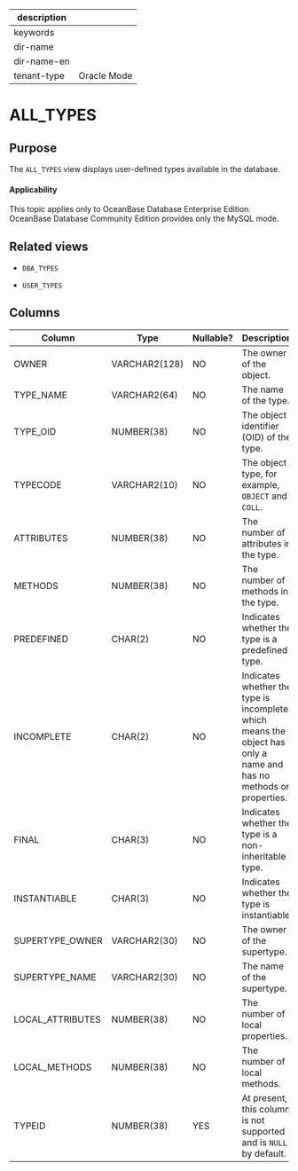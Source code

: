 |description||
|---|---|
|keywords||
|dir-name||
|dir-name-en||
|tenant-type|Oracle Mode|

# ALL_TYPES

## Purpose

The `ALL_TYPES` view displays user-defined types available in the database.

  <main id="notice" >
    <h4>Applicability</h4>
    <p>This topic applies only to OceanBase Database Enterprise Edition. OceanBase Database Community Edition provides only the MySQL mode. </p>
  </main>

## Related views

* `DBA_TYPES`

* `USER_TYPES`

Columns
-------------

| **Column** | **Type** | **Nullable?** | **Description** |
|------------------|---------------|----------------|---------------------------|
| OWNER | VARCHAR2(128) | NO | The owner of the object. |
| TYPE_NAME | VARCHAR2(64) | NO | The name of the type. |
| TYPE_OID | NUMBER(38) | NO | The object identifier (OID) of the type. |
| TYPECODE | VARCHAR2(10) | NO | The object type, for example, `OBJECT` and `COLL`. |
| ATTRIBUTES | NUMBER(38) | NO | The number of attributes in the type. |
| METHODS | NUMBER(38) | NO | The number of methods in the type. |
| PREDEFINED | CHAR(2) | NO | Indicates whether the type is a predefined type. |
| INCOMPLETE | CHAR(2) | NO | Indicates whether the type is incomplete, which means the object has only a name and has no methods or properties. |
| FINAL | CHAR(3) | NO | Indicates whether the type is a non-inheritable type. |
| INSTANTIABLE | CHAR(3) | NO | Indicates whether the type is instantiable. |
| SUPERTYPE_OWNER | VARCHAR2(30) | NO | The owner of the supertype. |
| SUPERTYPE_NAME | VARCHAR2(30) | NO | The name of the supertype. |
| LOCAL_ATTRIBUTES | NUMBER(38) | NO | The number of local properties. |
| LOCAL_METHODS | NUMBER(38) | NO | The number of local methods. |
| TYPEID | NUMBER(38) | YES | At present, this column is not supported and is `NULL` by default. |
